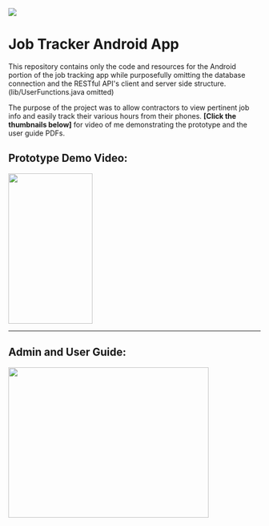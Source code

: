 <a href="https://travis-ci.org/bboll/JobTracker-Android-App"><img src="https://travis-ci.org/bboll/JobTracker-Android-App.svg?branch=master"></a>

# Job Tracker Android App
This repository contains only the code and resources for the Android portion of the job tracking app while purposefully omitting the database connection and the RESTful API's client and server side structure. (lib/UserFunctions.java omitted)

The purpose of the project was to allow contractors to view pertinent job info and easily track their various hours from their phones. **[Click the thumbnails below]** for video of me demonstrating the prototype and the user guide PDFs.

Prototype Demo Video:
------

<a href="http://brianboll.com/JobTracker%20Prototype.mp4"><img src="http://brianboll.com/images/videopreviewthumbnail.png" height="300" width="168" ></a>

---

Admin and User Guide:
-------

<a href="src/main/docs/JobTracker Admin-User Guide.pdf"><img src="http://brianboll.com/images/userguidethumbnail.png" height="300" width="400" ></a>
